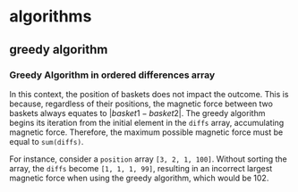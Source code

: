 # algorithms
## greedy algorithm
### Greedy Algorithm in ordered differences array
In this context, the position of baskets does not impact the outcome. This is because, regardless of their positions, the magnetic force between two baskets always equates to $|basket1 - basket2|$. The greedy algorithm begins its iteration from the initial element in the `diffs` array, accumulating magnetic force. Therefore, the maximum possible magnetic force must be equal to `sum(diffs)`.

For instance, consider a `position` array `[3, 2, 1, 100]`. Without sorting the array, the `diffs` become `[1, 1, 1, 99]`, resulting in an incorrect largest magnetic force when using the greedy algorithm, which would be 102.